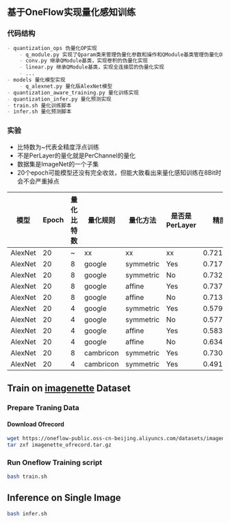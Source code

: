 ## 基于OneFlow实现量化感知训练

### 代码结构

```markdown
- quantization_ops 伪量化OP实现
    - q_module.py 实现了Qparam类来管理伪量化参数和操作和QModule基类管理伪量化OP的实现
    - conv.py 继承QModule基类，实现卷积的伪量化实现
    - linear.py 继承QModule基类，实现全连接层的伪量化实现
    - ...
- models 量化模型实现
    - q_alexnet.py 量化版AlexNet模型
- quantization_aware_training.py 量化训练实现
- quantization_infer.py 量化预测实现
- train.sh 量化训练脚本
- infer.sh 量化预测脚本
```

### 实验

- 比特数为~代表全精度浮点训练
- 不是PerLayer的量化就是PerChannel的量化
- 数据集是ImageNet的一个子集
- 20个epoch可能模型还没有完全收敛，但能大致看出来量化感知训练在8Bit时会不会严重掉点

|模型|Epoch|量化比特数|量化规则|量化方法|是否是PerLayer|精度|
|--|--|--|--|--|--|--|
|AlexNet|20|~|xx|xx|xx|0.721939|
|AlexNet|20|8|google|symmetric|Yes|0.717857|
|AlexNet|20|8|google|symmetric|No|0.732143|
|AlexNet|20|8|google|affine|Yes|0.737245|
|AlexNet|20|8|google|affine|No|0.713265|
|AlexNet|20|4|google|symmetric|Yes|0.579082|
|AlexNet|20|4|google|symmetric|No|0.577551|
|AlexNet|20|4|google|affine|Yes|0.583673|
|AlexNet|20|4|google|affine|No|0.634949|
|AlexNet|20|8|cambricon|symmetric|Yes|0.730867|
|AlexNet|20|4|cambricon|symmetric|Yes|0.491582|


## Train on [imagenette](https://github.com/fastai/imagenette) Dataset

### Prepare Traning Data

#### Download Ofrecord

```bash
wget https://oneflow-public.oss-cn-beijing.aliyuncs.com/datasets/imagenette_ofrecord.tar.gz
tar zxf imagenette_ofrecord.tar.gz
```

### Run Oneflow Training script

```bash
bash train.sh
```


## Inference on Single Image

```bash
bash infer.sh
```
